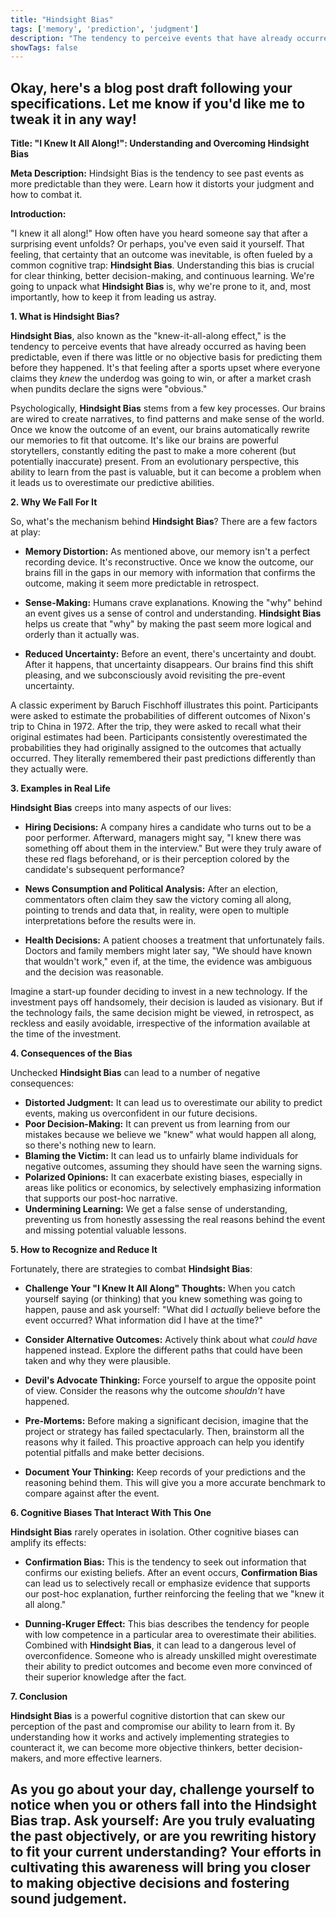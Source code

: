 ```yaml
---
title: "Hindsight Bias"
tags: ['memory', 'prediction', 'judgment']
description: "The tendency to perceive events that have already occurred as having been predictable, despite there having been little or no objective basis for predicting it."
showTags: false
---
```


Okay, here's a blog post draft following your specifications. Let me know if you'd like me to tweak it in any way!
---

**Title: "I Knew It All Along!": Understanding and Overcoming Hindsight Bias**

**Meta Description:** Hindsight Bias is the tendency to see past events as more predictable than they were. Learn how it distorts your judgment and how to combat it.

**Introduction:**

"I knew it all along!" How often have you heard someone say that after a surprising event unfolds? Or perhaps, you've even said it yourself. That feeling, that certainty that an outcome was inevitable, is often fueled by a common cognitive trap: **Hindsight Bias**. Understanding this bias is crucial for clear thinking, better decision-making, and continuous learning. We're going to unpack what **Hindsight Bias** is, why we're prone to it, and, most importantly, how to keep it from leading us astray.

**1. What is Hindsight Bias?**

**Hindsight Bias**, also known as the "knew-it-all-along effect," is the tendency to perceive events that have already occurred as having been predictable, even if there was little or no objective basis for predicting them before they happened. It's that feeling after a sports upset where everyone claims they *knew* the underdog was going to win, or after a market crash when pundits declare the signs were "obvious."

Psychologically, **Hindsight Bias** stems from a few key processes. Our brains are wired to create narratives, to find patterns and make sense of the world. Once we know the outcome of an event, our brains automatically rewrite our memories to fit that outcome. It's like our brains are powerful storytellers, constantly editing the past to make a more coherent (but potentially inaccurate) present. From an evolutionary perspective, this ability to learn from the past is valuable, but it can become a problem when it leads us to overestimate our predictive abilities.

**2. Why We Fall For It**

So, what's the mechanism behind **Hindsight Bias**? There are a few factors at play:

*   **Memory Distortion:** As mentioned above, our memory isn't a perfect recording device. It's reconstructive. Once we know the outcome, our brains fill in the gaps in our memory with information that confirms the outcome, making it seem more predictable in retrospect.

*   **Sense-Making:** Humans crave explanations. Knowing the "why" behind an event gives us a sense of control and understanding. **Hindsight Bias** helps us create that "why" by making the past seem more logical and orderly than it actually was.

*   **Reduced Uncertainty:** Before an event, there's uncertainty and doubt. After it happens, that uncertainty disappears. Our brains find this shift pleasing, and we subconsciously avoid revisiting the pre-event uncertainty.

A classic experiment by Baruch Fischhoff illustrates this point. Participants were asked to estimate the probabilities of different outcomes of Nixon's trip to China in 1972. After the trip, they were asked to recall what their original estimates had been. Participants consistently overestimated the probabilities they had originally assigned to the outcomes that actually occurred. They literally remembered their past predictions differently than they actually were.

**3. Examples in Real Life**

**Hindsight Bias** creeps into many aspects of our lives:

*   **Hiring Decisions:** A company hires a candidate who turns out to be a poor performer. Afterward, managers might say, "I knew there was something off about them in the interview." But were they truly aware of these red flags beforehand, or is their perception colored by the candidate's subsequent performance?

*   **News Consumption and Political Analysis:** After an election, commentators often claim they saw the victory coming all along, pointing to trends and data that, in reality, were open to multiple interpretations before the results were in.

*   **Health Decisions:** A patient chooses a treatment that unfortunately fails. Doctors and family members might later say, "We should have known that wouldn't work," even if, at the time, the evidence was ambiguous and the decision was reasonable.

Imagine a start-up founder deciding to invest in a new technology. If the investment pays off handsomely, their decision is lauded as visionary. But if the technology fails, the same decision might be viewed, in retrospect, as reckless and easily avoidable, irrespective of the information available at the time of the investment.

**4. Consequences of the Bias**

Unchecked **Hindsight Bias** can lead to a number of negative consequences:

*   **Distorted Judgment:** It can lead us to overestimate our ability to predict events, making us overconfident in our future decisions.
*   **Poor Decision-Making:** It can prevent us from learning from our mistakes because we believe we "knew" what would happen all along, so there's nothing new to learn.
*   **Blaming the Victim:** It can lead us to unfairly blame individuals for negative outcomes, assuming they should have seen the warning signs.
*   **Polarized Opinions:** It can exacerbate existing biases, especially in areas like politics or economics, by selectively emphasizing information that supports our post-hoc narrative.
*   **Undermining Learning:** We get a false sense of understanding, preventing us from honestly assessing the real reasons behind the event and missing potential valuable lessons.

**5. How to Recognize and Reduce It**

Fortunately, there are strategies to combat **Hindsight Bias**:

*   **Challenge Your "I Knew It All Along" Thoughts:** When you catch yourself saying (or thinking) that you knew something was going to happen, pause and ask yourself: "What did I *actually* believe before the event occurred? What information did I have at the time?"

*   **Consider Alternative Outcomes:** Actively think about what *could have* happened instead. Explore the different paths that could have been taken and why they were plausible.

*   **Devil's Advocate Thinking:** Force yourself to argue the opposite point of view. Consider the reasons why the outcome *shouldn't* have happened.

*   **Pre-Mortems:** Before making a significant decision, imagine that the project or strategy has failed spectacularly. Then, brainstorm all the reasons why it failed. This proactive approach can help you identify potential pitfalls and make better decisions.

*   **Document Your Thinking:** Keep records of your predictions and the reasoning behind them. This will give you a more accurate benchmark to compare against after the event.

**6. Cognitive Biases That Interact With This One**

**Hindsight Bias** rarely operates in isolation. Other cognitive biases can amplify its effects:

*   **Confirmation Bias:** This is the tendency to seek out information that confirms our existing beliefs. After an event occurs, **Confirmation Bias** can lead us to selectively recall or emphasize evidence that supports our post-hoc explanation, further reinforcing the feeling that we "knew it all along."

*   **Dunning-Kruger Effect:** This bias describes the tendency for people with low competence in a particular area to overestimate their abilities. Combined with **Hindsight Bias**, it can lead to a dangerous level of overconfidence. Someone who is already unskilled might overestimate their ability to predict outcomes and become even more convinced of their superior knowledge after the fact.

**7. Conclusion**

**Hindsight Bias** is a powerful cognitive distortion that can skew our perception of the past and compromise our ability to learn from it. By understanding how it works and actively implementing strategies to counteract it, we can become more objective thinkers, better decision-makers, and more effective learners.

As you go about your day, challenge yourself to notice when you or others fall into the **Hindsight Bias** trap. Ask yourself: Are you truly evaluating the past objectively, or are you rewriting history to fit your current understanding? Your efforts in cultivating this awareness will bring you closer to making objective decisions and fostering sound judgement.
---


